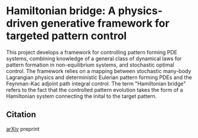 # Hamiltonian bridge: A physics-driven generative framework for targeted pattern control

This project develops a framework for controlling pattern forming PDE systems, combining knowledge of a general class of dynamical laws for pattern formation in non-equilibrium systems, and stochastic optimal control. The framework relies on a mapping between stochastic many-body Lagrangian physics and deterministic Eulerian pattern forming PDEs and the Feynman-Kac adjoint path integral control. The term "Hamiltonian bridge" refers to the fact that the controlled pattern evolution takes the form of a Hamiltonian system connecting the inital to the target pattern. 

## Citation

[arXiv](https://arxiv.org/abs/2410.12665) preprint
